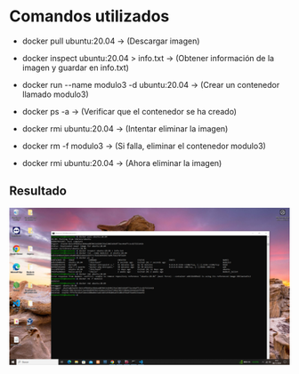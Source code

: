 # Comandos utilizados
- docker pull ubuntu:20.04 -> (Descargar imagen)

- docker inspect ubuntu:20.04 > info.txt -> (Obtener información de la imagen y guardar en info.txt)

- docker run --name modulo3 -d ubuntu:20.04 -> (Crear un contenedor llamado modulo3)

- docker ps -a -> (Verificar que el contenedor se ha creado)

- docker rmi ubuntu:20.04 -> (Intentar eliminar la imagen)

- docker rm -f modulo3 -> (Si falla, eliminar el contenedor modulo3)

- docker rmi ubuntu:20.04 -> (Ahora eliminar la imagen)

## Resultado
![Resultado](https://raw.githubusercontent.com/dlopnun1503/Despliegue/refs/heads/master/Docker/Actividad6.png)
